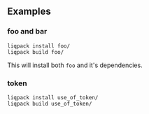 ## Examples

### foo and bar
```
liqpack install foo/
liqpack build foo/
```
This will install both `foo` and it's dependencies.

### token
```
liqpack install use_of_token/
liqpack build use_of_token/
```